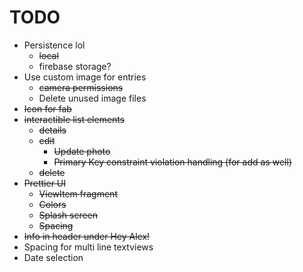 # TODO
- Persistence lol
	- ~~local~~
	- firebase storage?
- Use custom image for entries
	- ~~camera permissions~~
	- Delete unused image files
- ~~Icon for fab~~
- ~~interactible list elements~~
	- ~~details~~
	- ~~edit~~
		- ~~Update photo~~
		- ~~Primary Key constraint violation handling (for add as well)~~
	- ~~delete~~
- ~~Prettier UI~~
	- ~~ViewItem fragment~~
	- ~~Colors~~
	- ~~Splash screen~~
	- ~~Spacing~~
- ~~Info in header under Hey Alex!~~
- Spacing for multi line textviews
- Date selection


